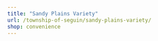 ```yaml
---
title: "Sandy Plains Variety"
url: /township-of-seguin/sandy-plains-variety/
shop: convenience
---
```

